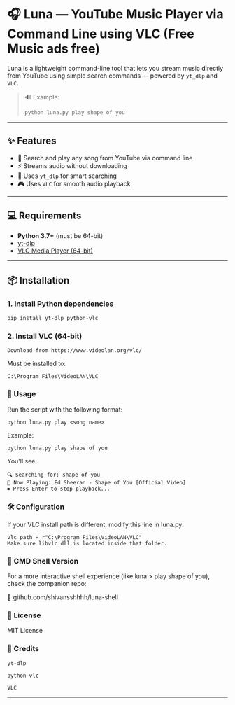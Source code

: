 # 🎧 Luna — YouTube Music Player via Command Line using VLC (Free Music ads free)

Luna is a lightweight command-line tool that lets you stream music directly from YouTube using simple search commands — powered by `yt_dlp` and `VLC`.

> 🔊 Example:  
> ```bash
> python luna.py play shape of you
> ```

---

## ✨ Features

- 🎵 Search and play any song from YouTube via command line
- ⚡ Streams audio without downloading
- 🧠 Uses `yt_dlp` for smart searching
- 🎮 Uses `VLC` for smooth audio playback

---

## 💻 Requirements

- **Python 3.7+** (must be 64-bit)
- [yt-dlp](https://github.com/yt-dlp/yt-dlp)
- [VLC Media Player (64-bit)](https://www.videolan.org/vlc/)

---

## 📦 Installation

### 1. Install Python dependencies

```bash
pip install yt-dlp python-vlc
```
### 2. Install VLC (64-bit)
    Download from https://www.videolan.org/vlc/
Must be installed to:

    C:\Program Files\VideoLAN\VLC
### 🚀 Usage
Run the script with the following format:

    python luna.py play <song name>
Example:

    python luna.py play shape of you
You'll see:

    🔍 Searching for: shape of you
    🎵 Now Playing: Ed Sheeran - Shape of You [Official Video]
    ⏹ Press Enter to stop playback...
    
### 🛠 Configuration
If your VLC install path is different, modify this line in luna.py:

    vlc_path = r"C:\Program Files\VideoLAN\VLC"
    Make sure libvlc.dll is located inside that folder.

### 🐚 CMD Shell Version
For a more interactive shell experience (like luna > play shape of you), check the companion repo:

🔗 github.com/shivansshhhh/luna-shell

### 📃 License
MIT License

### 🙏 Credits

    yt-dlp

    python-vlc

    VLC


---

    
